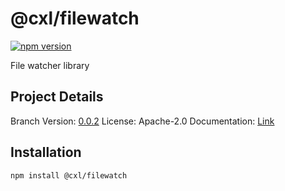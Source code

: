 # @cxl/filewatch 
	
[![npm version](https://badge.fury.io/js/%40cxl%2Ffilewatch.svg)](https://badge.fury.io/js/%40cxl%2Ffilewatch)

File watcher library

## Project Details

Branch Version: [0.0.2](https://npmjs.com/package/@cxl/filewatch/v/0.0.2)
License: Apache-2.0
Documentation: [Link](https://cxlio.github.io/cxl/filewatch)

## Installation

	npm install @cxl/filewatch

